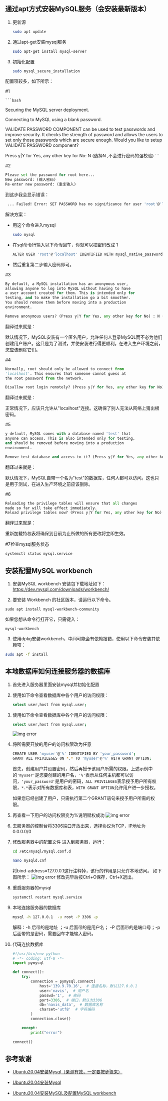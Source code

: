 ## 通过apt方式安装MySQL服务（会安装最新版本）

1. 更新源

    ```bash
    sudo apt update
    ```

2. 通过apt-get安装mysql服务

    ```bash
    sudo apt-get install mysql-server
    ```

3. 初始化配置

    ```bash
    sudo mysql_secure_installation
    ```

  配置项较多，如下所示：

\#1

    ```bash
 Securing the MySQL server deployment.

 Connecting to MySQL using a blank password.

 VALIDATE PASSWORD COMPONENT can be used to test passwords
 and improve security. It checks the strength of password
 and allows the users to set only those passwords which are
 secure enough. Would you like to setup VALIDATE PASSWORD component?

 Press y|Y for Yes, any other key for No: N (选择N ,不会进行密码的强校验)
    ```

\#2

```python
Please set the password for root here...
New password: (输入密码)
Re-enter new password: (重复输入)
```

到这步我会显示错误：

```bash
 ... Failed! Error: SET PASSWORD has no significance for user 'root'@'localhost' as the authentication method used doesn't store authentication data in the MySQL server. Please consider using ALTER USER instead if you want to change authentication parameters.
```

解决方案：

- 用这个命令进入mysql

  ```bash
  sudo mysql
  ```

- 在sql命令行输入以下命令回车，你就可以把密码改成 1

  ```bash
  ALTER USER 'root'@'localhost' IDENTIFIED WITH mysql_native_password by '1';
  ```

- 然后重复第二步输入密码即可。

\#3

```python
By default, a MySQL installation has an anonymous user,
allowing anyone to log into MySQL without having to have
a user account created for them. This is intended only for
testing, and to make the installation go a bit smoother.
You should remove them before moving into a production
environment.

Remove anonymous users? (Press y|Y for Yes, any other key for No) : N (选择N，不删除匿名用户)
```

翻译过来就是：

默认情况下，MySQL安装有一个匿名用户，允许任何人登录MySQL而不必为他们创建用户账户。这只是为了测试，并使安装进行得更顺利。在进入生产环境之前，您应该删除它们。

\#4

```python
Normally, root should only be allowed to connect from
'localhost'. This ensures that someone cannot guess at
the root password from the network.

Disallow root login remotely? (Press y|Y for Yes, any other key for No) : N (选择N，允许root远程连接)
```

翻译过来就是：

正常情况下，应该只允许从"localhost"连接。这确保了别人无法从网络上猜出根密码。

\#5

```python
y default, MySQL comes with a database named 'test' that
anyone can access. This is also intended only for testing,
and should be removed before moving into a production
environment.

Remove test database and access to it? (Press y|Y for Yes, any other key for No) :  N (选择N，不删除test数据库)
```

翻译过来就是：

默认情况下，MySQL自带一个名为"test"的数据库，任何人都可以访问。这也只是用于测试，在进入生产环境之前应该删除。

\#6

```python
Reloading the privilege tables will ensure that all changes
made so far will take effect immediately.
Reload privilege tables now? (Press y|Y for Yes, any other key for No) : Y (选择Y，修改权限立即生效)
```

翻译过来就是：

重新加载特权表将确保到目前为止所做的所有更改将立即生效。

\#7检查mysql服务状态

```bash
systemctl status mysql.service
```

## 安装配置MySQL workbench

1. 安装MySQL workbench
  安装包下载地址如下：<https://dev.mysql.com/downloads/workbench/>

2. 要安装 Workbench 的社区版本，请运行以下命令。

  ```
  sudo apt install mysql-workbench-community
  ```

如果您想从命令行打开它，只需键入：

```
mysql-workbench
```

3. 使用dpkg安装workbench，中间可能会有依赖报错，使用以下命令安装其依赖项：

```bash
sudo apt -f install
```

## 本地数据库如何连接服务器的数据库

1. 首先进入服务器里面安装mysql并初始化配置
2. 使用如下命令查看数据库中各个用户的访问权限：

    ```bash
    select user,host from mysql.user;
    ```

3. 使用如下命令查看数据库中各个用户的访问权限：

    ```bash
    select user,host from mysql.user;
    ```

    ![img error](img/1.png)

4. 将所需要开放的用户的访问权限改为任意

    ```bash
    CREATE USER 'myuser'@'%' IDENTIFIED BY 'your_password';
    GRANT ALL PRIVILEGES ON *.* TO 'myuser'@'%' WITH GRANT OPTION;
    ```

    首先，创建用户并设置密码，然后再授予该用户所需的权限。上述示例中的`'myuser'`是您要创建的用户名，`'%'`表示从任何主机都可以访问，`'your_password'`是用户的密码，`ALL PRIVILEGES`表示授予用户所有权限，`*.*`表示对所有数据库和表，`WITH GRANT OPTION`允许用户进一步授权。

    如果您已经创建了用户，只需执行第二个GRANT语句来授予用户所需的权限。

5. 再查看一下用户的访问权限变为%说明赋权成功
    ![img error](img/2.png)

6. 去服务器的控制台将3306端口开放出来，选择协议为TCP，IP地址为0.0.0.0/0

7. 修改服务器中的配置文件
    进入到服务器，运行：

    ```bash
    cd /etc/mysql/mysql.conf.d

    nano mysqld.cnf
    ```

    将bind-address=127.0.0.1这行注释掉，该行的作用是只允许本地访问。
    如下图所示：
    ![img error](img/3.png)
    修改完毕后按Ctrl+O保存，Ctrl+X退出。

8. 重启服务器的mysql

   ```bash
   systemctl restart mysql.service
   ```

9. 本地连接服务器的数据库

   ```bash
   mysql -h 127.0.0.1  -u root -P 3306 -p
   ```

   解释：-h 后带的是地址 ；-u 后面带的是用户名； -P  后面带的是端口号；-p  后面带的是密码，需要回车才能输入密码。

10. 代码连接数据库

    ```python
    #!/usr/bin/env python
    # -*- coding: utf-8 -*-
    import pymysql

    def connect():
        try:
            connection = pymysql.connect(
                host='139.9.70.16',  # 连接名称，默认127.0.0.1
                user='navis',  # 用户名
                passwd='1',  # 密码
                port=3306,  # 端口，默认为3306
                db='navis_data',  # 数据库名称
                charset='utf8'  # 字符编码
            )
            connection.close()

        except:
            print("error")
        
    connect()
    ```

## 参考致谢

- [Ubuntu20.04安装Mysql（亲测有效，一定要按步骤来）](https://blog.csdn.net/YM_1111/article/details/107555383)
- [Ubuntu20.04安装Mysql](https://blog.csdn.net/weixin_38924500/article/details/106261971)

- [Ubuntu20.04安装MySQL及配置MySQL workbench](https://blog.csdn.net/weixin_46584887/article/details/121432061)
